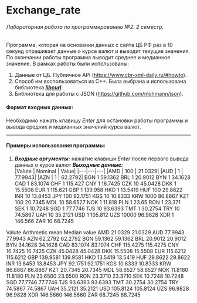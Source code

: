 # Exchange_rate
###### Лабораторная работа по программированию №2. 2 семестр.

Программа, которая на основании данных с сайта ЦБ РФ раз в 10 секунд
опрашивает данные о курсе валют и выводит текущие значения.
По окончании работы программа выводит среднее и медианное значение.
В рамках работы были использованы:
1. Данные от ЦБ. Публичное API (https://www.cbr-xml-daily.ru/#howto).
2. Способ им воспользоваться из С++. Была выбрана и использована библиотека [___libcurl___](https://curl.se/libcurl/).
3. Библиотека для работы с JSON (https://github.com/nlohmann/json).

#### Формат входных данных:
Необходимо нажать клавишу _Enter_ для остановки работы программы и вывода средних и медианных значений курса валют.

---
#### Примеры использования программы:
1. ___Входные аргументы:___ нажатие клавиши _Enter_ после первого вывода данных о курсе валют
___Выходные данные:___  
|Valute | Nominal | Value|
|---|---|---|
|AMD   |  100  |    21.0329|
|AUD   |  1     |   77.9943|
|AZN   |  1     |   62.2792|
BGN     1        59.1362
BRL     1        20.9012
BYN     1        34.1628
CAD     1        83.1074
CHF     1        115.427
CNY     1        16.7425
CZK     10       45.0428
DKK     1        15.5508
EUR     1        115.621
GBP     1        139.958
HKD     1        13.5419
HUF     100      29.8622
INR     10       13.8453
JPY     100      92.1751
KGS     10       10.8333
KRW     1000     86.8867
KZT     100      20.7345
MDL     10       58.6527
NOK     1        11.818
PLN     1        23.65
RON     1        23.371
SEK     1        10.7248
SGD     1        77.7746
TJS     10       93.6393
TMT     1        30.2754
TRY     10       74.5867
UAH     10       35.2121
USD     1        105.812
UZS     10000    96.9828
XDR     1        146.566
ZAR     10       68.7245

Valute  Arithmetic mean  Median value
AMD     21.0329          21.0329
AUD     77.9943          77.9943
AZN     62.2792          62.2792
BGN     59.1362          59.1362
BRL     20.9012          20.9012
BYN     34.1628          34.1628
CAD     83.1074          83.1074
CHF     115.4275         115.4275
CNY     16.7425          16.7425
CZK     45.0428          45.0428
DKK     15.5508          15.5508
EUR     115.6212         115.6212
GBP     139.9581         139.9581
HKD     13.5419          13.5419
HUF     29.8622          29.8622
INR     13.8453          13.8453
JPY     92.1751          92.1751
KGS     10.8333          10.8333
KRW     86.8867          86.8867
KZT     20.7345          20.7345
MDL     58.6527          58.6527
NOK     11.8180          11.8180
PLN     23.6500          23.6500
RON     23.3710          23.3710
SEK     10.7248          10.7248
SGD     77.7746          77.7746
TJS     93.6393          93.6393
TMT     30.2754          30.2754
TRY     74.5867          74.5867
UAH     35.2121          35.2121
USD     105.8124         105.8124
UZS     96.9828          96.9828
XDR     146.5660         146.5660
ZAR     68.7245          68.7245